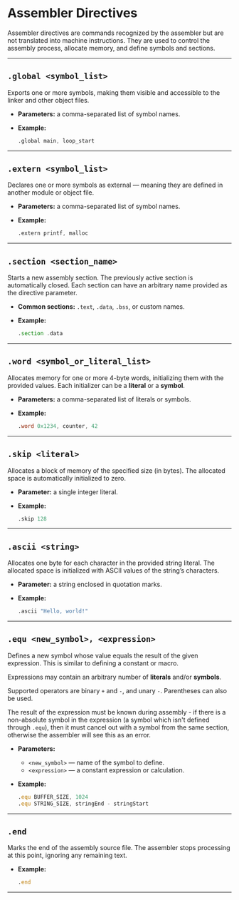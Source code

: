 # Assembler Directives

Assembler directives are commands recognized by the assembler but are not translated into machine instructions.
They are used to control the assembly process, allocate memory, and define symbols and sections.

---

## `.global <symbol_list>`

Exports one or more symbols, making them visible and accessible to the linker and other object files.

* **Parameters:** a comma-separated list of symbol names.
* **Example:**

  ```asm
  .global main, loop_start
  ```

---

## `.extern <symbol_list>`

Declares one or more symbols as external — meaning they are defined in another module or object file.

* **Parameters:** a comma-separated list of symbol names.
* **Example:**

  ```asm
  .extern printf, malloc
  ```

---

## `.section <section_name>`

Starts a new assembly section. The previously active section is automatically closed.
Each section can have an arbitrary name provided as the directive parameter.

* **Common sections:** `.text`, `.data`, `.bss`, or custom names.
* **Example:**

  ```asm
  .section .data
  ```

---

## `.word <symbol_or_literal_list>`

Allocates memory for one or more 4-byte words, initializing them with the provided values.
Each initializer can be a **literal** or a **symbol**.

* **Parameters:** a comma-separated list of literals or symbols.
* **Example:**

  ```asm
  .word 0x1234, counter, 42
  ```

---

## `.skip <literal>`

Allocates a block of memory of the specified size (in bytes).
The allocated space is automatically initialized to zero.

* **Parameter:** a single integer literal.
* **Example:**

  ```asm
  .skip 128
  ```

---

## `.ascii <string>`

Allocates one byte for each character in the provided string literal.
The allocated space is initialized with ASCII values of the string’s characters.

* **Parameter:** a string enclosed in quotation marks.
* **Example:**

  ```asm
  .ascii "Hello, world!"
  ```

---

## `.equ <new_symbol>, <expression>`

Defines a new symbol whose value equals the result of the given expression.
This is similar to defining a constant or macro. 

Expressions may contain an arbitrary number of **literals** and/or **symbols**. 

Supported operators are binary `+` and `-`, and unary `-`. Parentheses can also be used.

The result of the expression must be known during assembly - if there is a non-absolute symbol in the expression (a symbol which isn't defined through `.equ`), then
it must cancel out with a symbol from the same section, otherwise the assembler will see this as an error.
* **Parameters:**

  * `<new_symbol>` — name of the symbol to define.
  * `<expression>` — a constant expression or calculation.
* **Example:**

  ```asm
  .equ BUFFER_SIZE, 1024
  .equ STRING_SIZE, stringEnd - stringStart
  ```

---

## `.end`

Marks the end of the assembly source file.
The assembler stops processing at this point, ignoring any remaining text.

* **Example:**

  ```asm
  .end
  ```

---
